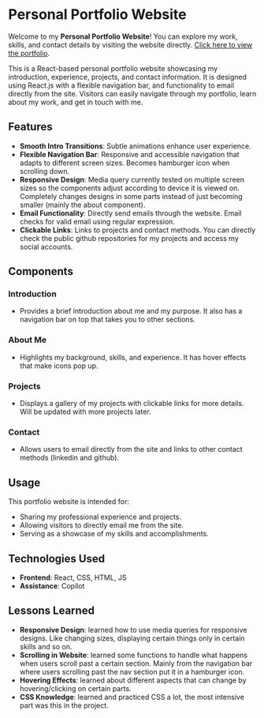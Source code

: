 # Personal Portfolio Website

Welcome to my **Personal Portfolio Website**! You can explore my work, skills, and contact details by visiting the website directly. [Click here to view the portfolio](https://sulav-portfolio-nu.vercel.app/).

This is a React-based personal portfolio website showcasing my introduction, experience, projects, and contact information. It is designed using React.js with a flexible navigation bar, and functionality to email directly from the site. Visitors can easily navigate through my portfolio, learn about my work, and get in touch with me.

## Features

- **Smooth Intro Transitions**: Subtle animations enhance user experience.
- **Flexible Navigation Bar**: Responsive and accessible navigation that adapts to different screen sizes. Becomes hamburger icon when scrolling down.
- **Responsive Design**: Media query currently tested on multiple screen sizes so the components adjust according to device it is viewed on. Completely changes designs in some parts instead of just becoming smaller (mainly the about component).
- **Email Functionality**: Directly send emails through the website. Email checks for valid email using regular expression.
- **Clickable Links**: Links to projects and contact methods. You can directly check the public github repositories for my projects and access my social accounts.

## Components

### Introduction

- Provides a brief introduction about me and my purpose. It also has a navigation bar on top that takes you to other sections.

### About Me

- Highlights my background, skills, and experience. It has hover effects that make icons pop up.

### Projects

- Displays a gallery of my projects with clickable links for more details. Will be updated with more projects later.

### Contact

- Allows users to email directly from the site and links to other contact methods (linkedin and github).

## Usage

This portfolio website is intended for:

- Sharing my professional experience and projects.
- Allowing visitors to directly email me from the site.
- Serving as a showcase of my skills and accomplishments.

## Technologies Used

- **Frontend**: React, CSS, HTML, JS
- **Assistance**: Copilot

## Lessons Learned

- **Responsive Design**: learned how to use media queries for responsive designs. Like changing sizes, displaying certain things only in certain skills and so on.
- **Scrolling in Website**: learned some functions to handle what happens when users scroll past a certain section. Mainly from the navigation bar where users scrolling past the nav section put it in a hamburger icon.
- **Hovering Effects**: learned about different aspects that can change by hovering/clicking on certain parts.
- **CSS Knowledge**: learned and practiced CSS a lot, the most intensive part was this in the project.
